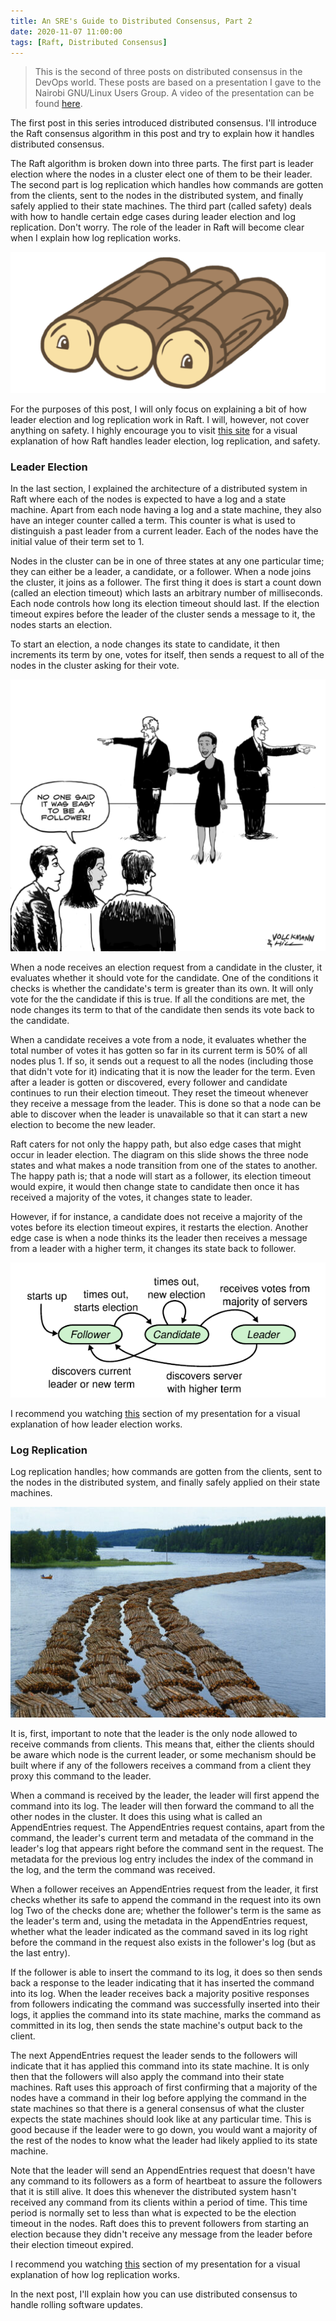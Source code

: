 ```yaml
---
title: An SRE's Guide to Distributed Consensus, Part 2
date: 2020-11-07 11:00:00
tags: [Raft, Distributed Consensus]
---
```


> This is the second of three posts on distributed consensus in the DevOps world. These posts are based on a presentation I gave to the Nairobi GNU/Linux Users Group. A video of the presentation can be found [here](https://www.youtube.com/watch?v=oVmitH0-LUQ&t=181s).

The first post in this series introduced distributed consensus. I'll introduce the Raft consensus algorithm in this post and try to explain how it handles distributed consensus.

The Raft algorithm is broken down into three parts. The first part is leader election where the nodes in a cluster elect one of them to be their leader. The second part is log replication which handles how commands are gotten from the clients, sent to the nodes in the distributed system, and finally safely applied to their state machines. The third part (called safety) deals with how to handle certain edge cases during leader election and log replication. Don't worry. The role of the leader in Raft will become clear when I explain how log replication works.

![Raft](/images/2020-11-07-raft.png)

For the purposes of this post, I will only focus on explaining a bit of how leader election and log replication work in Raft. I will, however, not cover anything on safety. I highly encourage you to visit [this site](http://thesecretlivesofdata.com/raft/) for a visual explanation of how Raft handles leader election, log replication, and safety.

### Leader Election

In the last section, I explained the architecture of a distributed system in Raft where each of the nodes is expected to have a log and a state machine. Apart from each node having a log and a state machine, they also have an integer counter called a term. This counter is what is used to distinguish a past leader from a current leader. Each of the nodes have the initial value of their term set to 1.

Nodes in the cluster can be in one of three states at any one particular time; they can either be a leader, a candidate, or a follower. When a node joins the cluster, it joins as a follower. The first thing it does is start a count down (called an election timeout) which lasts an arbitrary number of milliseconds. Each node controls how long its election timeout should last. If the election timeout expires before the leader of the cluster sends a message to it, the nodes starts an election.

To start an election, a node changes its state to candidate, it then increments its term by one, votes for itself, then sends a request to all of the nodes in the cluster asking for their vote.

![Follower](/images/2020-11-07-follower.png)

When a node receives an election request from a candidate in the cluster, it evaluates whether it should vote for the candidate. One of the conditions it checks is whether the candidate's term is greater than its own. It will only vote for the the candidate if this is true. If all the conditions are met, the node changes its term to that of the candidate then sends its vote back to the candidate.

When a candidate receives a vote from a node, it evaluates whether the total number of votes it has gotten so far in its current term is 50% of all nodes plus 1. If so, it sends out a request to all the nodes (including those that didn't vote for it) indicating that it is now the leader for the term. Even after a leader is gotten or discovered, every follower and candidate continues to run their election timeout. They reset the timeout whenever they receive a message from the leader. This is done so that a node can be able to discover when the leader is unavailable so that it can start a new election to become the new leader.

Raft caters for not only the happy path, but also edge cases that might occur in leader election. The diagram on this slide shows the three node states and what makes a node transition from one of the states to another. The happy path is; that a node will start as a follower, its election timeout would expire, it would then change state to candidate then once it has received a majority of the votes, it changes state to leader.

However, if for instance, a candidate does not receive a majority of the votes before its election timeout expires, it restarts the election. Another edge case is when a node thinks its the leader then receives a message from a leader with a higher term, it changes its state back to follower.

![Raft Leader Election](/images/2020-11-07-raft-leader-election.png)

I recommend you watching [this](https://youtu.be/oVmitH0-LUQ?t=979) section of my presentation for a visual explanation of how leader election works.

### Log Replication

Log replication handles; how commands are gotten from the clients, sent to the nodes in the distributed system, and finally safely applied on their state machines.

![Log Replication](/images/2020-11-07-log-replication.jpg)

It is, first, important to note that the leader is the only node allowed to receive commands from clients. This means that, either the clients should be aware which node is the current leader, or some mechanism should be built where if any of the followers receives a command from a client they proxy this command to the leader. 

When a command is received by the leader, the leader will first append the command into its log. The leader will then forward the command to all the other nodes in the cluster. It does this using what is called an AppendEntries request. The AppendEntries request contains, apart from the command, the leader's current term and metadata of the command in the leader's log that appears right before the command sent in the request. The metadata for the previous log entry includes the index of the command in the log, and the term the command was received.

When a follower receives an AppendEntries request from the leader, it first checks whether its safe to append the command in the request into its own log Two of the checks done are; whether the follower's term is the same as the leader's term and, using the metadata in the AppendEntries request, whether what the leader indicated as the command saved in its log right before the command in the request also exists in the follower's log (but as the last entry).

If the follower is able to insert the command to its log, it does so then sends back a response to the leader indicating that it has inserted the command into its log. When the leader receives back a majority positive responses from followers indicating the command was successfully inserted into their logs, it applies the command into its state machine, marks the command as committed in its log, then sends the state machine's output back to the client.

The next AppendEntries request the leader sends to the followers will indicate that it has applied this command into its state machine. It is only then that the followers will also apply the command into their state machines. Raft uses this approach of first confirming that a majority of the nodes have a command in their log before applying the command in the state machines so that there is a general consensus of what the cluster expects the state machines should look like at any particular time. This is good because if the leader were to go down, you would want a majority of the rest of the nodes to know what the leader had likely applied to its state machine.

Note that the leader will send an AppendEntries request that doesn't have any command to its followers as a form of heartbeat to assure the followers that it is still alive. It does this whenever the distributed system hasn't received any command from its clients within a period of time. This time period is normally set to less than what is expected to be the election timeout in the nodes. Raft does this to prevent followers from starting an election because they didn't receive any message from the leader before their election timeout expired.

I recommend you watching [this](https://youtu.be/oVmitH0-LUQ?t=1739) section of my presentation for a visual explanation of how log replication works.

In the next post, I'll explain how you can use distributed consensus to handle rolling software updates.
